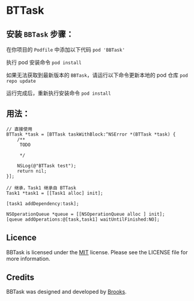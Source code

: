 # BTTask

## 安装 `BBTask` 步骤：

在你项目的 `Podfile` 中添加以下代码
`pod 'BBTask'`

执行 pod 安装命令
`pod install`

如果无法获取到最新版本的 `BBTask`，请运行以下命令更新本地的 pod 仓库
`pod repo update`

运行完成后，重新执行安装命令
`pod install`

## 用法：

    // 直接使用
    BTTask *task = [BTTask taskWithBlock:^NSError *(BTTask *task) {
        /**
         TODO
         
         */
        
        NSLog(@"BTTask test");
        return nil;
    }];
    
    // 继承，Task1 继承自 BTTask
    Task1 *task1 = [[Task1 alloc] init];
    
    [task1 addDependency:task];
    
    NSOperationQueue *queue = [[NSOperationQueue alloc ] init];
    [queue addOperations:@[task,task1] waitUntilFinished:NO];
    
    
    
## Licence

BBTask is licensed under the [MIT](https://github.com/BrooksWon/BTTask/blob/master/LICENSE) license. Please see the LICENSE file for more information.

## Credits

BBTask was designed and developed by [Brooks](https://github.com/BrooksWon/).

